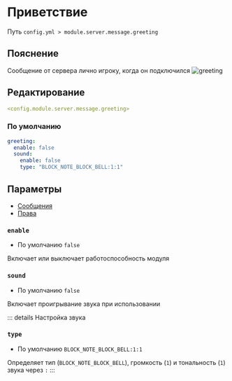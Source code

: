 # Приветствие
Путь `config.yml > module.server.message.greeting`

## Пояснение
Сообщение от сервера лично игроку, когда он подключился
![greeting](/greeting.png)

## Редактирование
```yaml
<config.module.server.message.greeting>
```

### По умолчанию
```yaml
greeting:
  enable: false
  sound:
    enable: false
    type: "BLOCK_NOTE_BLOCK_BELL:1:1"
```

## Параметры

- [Сообщения](/ru/messages/ru_ru/module/server/message/greeting/)
- [Права](/ru/permissions/module/server/message/greeting/)

### `enable`
- По умолчанию `false`

Включает или выключает работоспособность модуля

### `sound`
- По умолчанию `false`

Включает проигрывание звука при использовании

::: details Настройка звука
### `type`
- По умолчанию `BLOCK_NOTE_BLOCK_BELL:1:1`

Определяет тип (`BLOCK_NOTE_BLOCK_BELL`), громкость (`1`) и тональность (`1`) звука через `:`
:::

